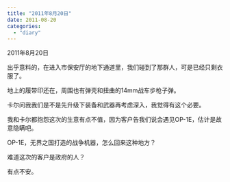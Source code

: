 ```yaml
---
title: "2011年8月20日"
date: 2011-08-20
categories: 
  - "diary"
---
```


2011年8月20日

出乎意料的，在进入市保安厅的地下通道里，我们碰到了那群人，可是已经只剩衣服了。

地上的履带印还在，周围也有弹壳和扭曲的14mm战车步枪子弹。

卡尔问我我们是不是先升级下装备和武器再考虑深入，我觉得有这个必要。

我和卡尔都抱怨这次的生意有点不值，因为客户告我们说会遇见OP-1E，估计是故意隐瞒吧。

OP-1E，无界之国打造的战争机器，怎么回来这种地方？

难道这次的客户是政府的人？

有点不安。
